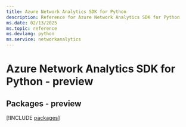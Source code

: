 ```yaml
---
title: Azure Network Analytics SDK for Python
description: Reference for Azure Network Analytics SDK for Python
ms.date: 02/13/2025
ms.topic: reference
ms.devlang: python
ms.service: networkanalytics
---
```

# Azure Network Analytics SDK for Python - preview
## Packages - preview
[!INCLUDE [packages](network-analytics-index.md)]
